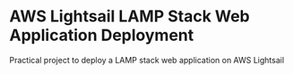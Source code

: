 # AWS Lightsail LAMP Stack Web Application Deployment
Practical project to deploy a LAMP stack web application on AWS Lightsail
